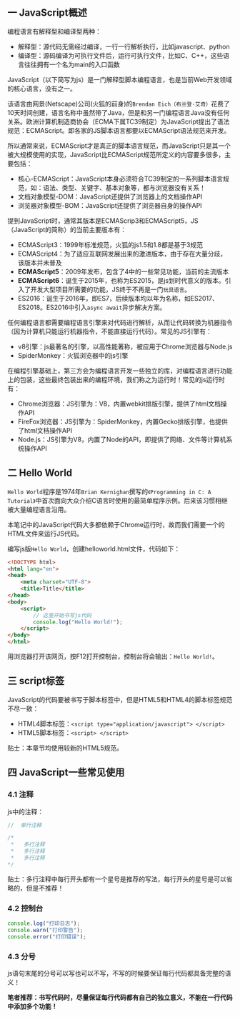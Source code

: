 ## 一 JavaScript概述

编程语言有解释型和编译型两种：
- 解释型：源代码无需经过编译，一行一行解析执行，比如javascript、python
- 编译型：源码编译为可执行文件后，运行可执行文件，比如C、C++，这些语言往往拥有一个名为main的入口函数

JavaScript（以下简写为js）是一门解释型脚本编程语言，也是当前Web开发领域的核心语言，没有之一。  

该语言由网景(Netscape)公司(火狐的前身)的`Brendan Eich（布兰登·艾奇）`花费了10天时间创建，语言名称中虽然带了Java，但是和另一门编程语言Java没有任何关系。欧洲计算机制造商协会（ECMA下属TC39制定）为JavaScript提出了语法规范：ECMAScript。即各家的JS脚本语言都要以ECMAScript语法规范来开发。  

所以通常来说，ECMAScript才是真正的脚本语言规范，而JavaScript只是其一个被大规模使用的实现，JavaScript比ECMAScript规范所定义的内容要多很多，主要包括：
- 核心-ECMAScript：JavaScript本身必须符合TC39制定的一系列脚本语言规范，如：语法、类型、关键字、基本对象等，都与浏览器没有关系！
- 文档对象模型-DOM：JavaScript还提供了浏览器上的文档操作API
- 浏览器对象模型-BOM：JavaScript还提供了浏览器自身的操作API

提到JavaScript时，通常其版本是ECMAScrip3和ECMAScript5，JS（JavaScript的简称）的当前主要版本有：
- ECMAScript3：1999年标准规范，火狐的js1.5和1.8都是基于3规范
- ECMAScript4：为了适应互联网发展出来的激进版本，由于存在大量分歧，该版本并未普及
- **ECMAScript5**：2009年发布，包含了4中的一些常见功能，当前的主流版本
- **ECMAScript6**：诞生于2015年，也称为ES2015，是js划时代意义的版本。引入了开发大型项目所需要的功能，JS终于不再是一门`玩具语言`。
- ES2016：诞生于2016年，即ES7，后续版本均以年为名称，如ES2017、ES2018。ES2016中引入`async await`异步解决方案。

任何编程语言都需要编程语言引擎来对代码进行解析，从而让代码转换为机器指令（因为计算机只能运行机器指令，不能直接运行代码）。常见的JS引擎有：
- v8引擎：js最著名的引擎，以高性能著称，被应用于Chrome浏览器与Node.js
- SpiderMonkey：火狐浏览器中的js引擎

在编程引擎基础上，第三方会为编程语言开发一些独立的库，对编程语言进行功能上的包装，这些最终包装出来的编程环境，我们称之为运行时！常见的js运行时有：
- Chrome浏览器：JS引擎为：V8，内置webkit排版引擎，提供了html文档操作API
- FireFox浏览器：JS引擎为：SpiderMonkey，内置Gecko排版引擎，也提供了html文档操作API
- Node.js：JS引擎为V8，内置了Node的API，即提供了网络、文件等计算机系统操作API

## 二 Hello World

`Hello World`程序是1974年`Brian Kernighan`撰写的`《Programming in C: A Tutorial》`中首次面向大众介绍C语言时使用的最简单程序示例。后来该习惯相继被大量编程语言沿用。   

本笔记中的JavaScript代码大多都依赖于Chrome运行时，故而我们需要一个的HTML文件来运行JS代码。  

编写js版`Hello World`，创建helloworld.html文件，代码如下：
```html
<!DOCTYPE html>
<html lang="en">
<head>
    <meta charset="UTF-8">
    <title>Title</title>
</head>
<body>
    <script>
        // 这里开始书写js代码
        console.log("Hello World!");
    </script>
</body>
</html>
```

用浏览器打开该网页，按F12打开控制台，控制台将会输出：`Hello World!`。  

## 三 script标签

JavaScript的代码要被书写于脚本标签中，但是HTML5和HTML4的脚本标签规范不尽一致：
- HTML4脚本标签：`<script type="application/javascript"> </script>`
- HTML5脚本标签：`<script> </script>`

贴士：本章节均使用较新的HTML5规范。 

## 四 JavaScript一些常见使用

### 4.1 注释

js中的注释：
```js
//  单行注释

/*
 *   多行注释
 *   多行注释
 *   多行注释
*/
```

贴士：多行注释中每行开头都有一个星号是推荐的写法，每行开头的星号是可以省略的，但是不推荐！   

### 4.2 控制台

```js
console.log("打印日志");
console.warn("打印警告");
console.error("打印错误");
```

### 4.3 分号

js语句末尾的分号可以写也可以不写，不写的时候要保证每行代码都具备完整的语义！  

**笔者推荐：书写代码时，尽量保证每行代码都有自己的独立意义，不能在一行代码中添加多个功能！**